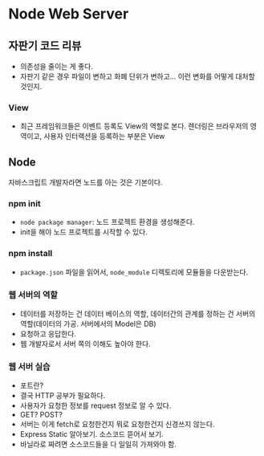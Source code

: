# Node Web Server

## 자판기 코드 리뷰

* 의존성을 줄이는 게 좋다.
* 자판기 같은 경우 파일이 변하고 화폐 단위가 변하고... 이런 변화를 어떻게 대처할 것인지.

### View

* 최근 프레임워크들은 이벤트 등록도 View의 역할로 본다. 렌더링은 브라우저의 영역이고, 사용자 인터랙션을 등록하는 부분은 View

## Node

자바스크립트 개발자라면 노드를 아는 것은 기본이다.

### npm init

* `node package manager`: 노드 프로젝트 환경을 생성해준다.
* init을 해야 노드 프로젝트를 시작할 수 있다.

### npm install

* `package.json` 파일을 읽어서, `node_module` 디렉토리에 모듈들을 다운받는다.

### 웹 서버의 역할

* 데이터를 저장하는 건 데이터 베이스의 역할, 데이터간의 관계를 정하는 건 서버의 역할\(데이터의 가공. 서버에서의 Model은 DB\)
* 요청하고 응답한다.
* 웹 개발자로서 서버 쪽의 이해도 높아야 한다.

### 웹 서버 실습

* 포트란?
* 결국 HTTP 공부가 필요하다.
* 사용자가 요청한 정보를 request 정보로 알 수 있다.
* GET? POST?
* 서버는 이게 fetch로 요청한건지 뭐로 요청한건지 신경쓰지 않는다.
* Express Static 알아보기. 소스코드 뜯어서 보기.
* 바닐라로 짜려면 소스코드들을 다 일일히 가져와야 함.

